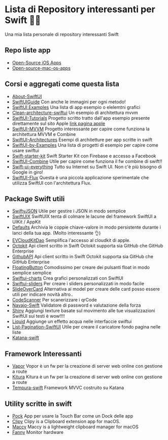 # Lista di Repository interessanti per Swift 💖💖

Una mia lista personale di repository interessanti Swift

## Repo liste app
- [Open-Source iOS Apps](https://github.com/dkhamsing/open-source-ios-apps#open-source-ios-apps)
- [Open-source-mac-os-apps](https://github.com/serhii-londar/open-source-mac-os-apps)

## Corsi e aggregati come questa lista
- [About-SwiftUI](https://github.com/Juanpe/About-SwiftUI)
- [SwiftUIGuide](https://github.com/Jinxiansen/SwiftUI) Con anche le immagini per ogni metodo!
- [SwiftUI Examples](https://github.com/varabeis/SwiftUI) Una lista di app esempio o elelemtni grafici
- [Clean-architecture-swiftui](https://github.com/nalexn/clean-architecture-swiftui) Un esempio di architettura mvvm
- [SwiftUI-Tutorials](https://github.com/WillieWangWei/SwiftUI-Tutorials) Progetto scritto tratto dall'app esempio presente direttamente sul sito Apple [link pagina apple](https://developer.apple.com/tutorials/swiftui)
- [SwiftUI-MVVM](https://github.com/kitasuke/SwiftUI-MVVM) Progetto interessante per capire come funziona la architettura MVVM e Combine
- [SwiftUI-Architectures](https://github.com/quickbirdstudios/SwiftUI-Architectures) Esempi di architetture per app scritte in swift
- [SwiftUI-by-Examples](https://github.com/artemnovichkov/SwiftUI-by-Examples) Una lista di progetti di esempio per capire come usare swiftui
- [Swift-starter-kit](https://github.com/instamobile/swift-starter-kit) Swift Starter Kit con Firebase e accesso a Facebook
- [SwiftUI-Combine](https://github.com/peterfriese/SwiftUI-Combine) Utile per capire come funziona il fw combine di swift!!
- [Swift-ui-everything](https://github.com/vhanagwal/swift-ui-everything) Tutto su Internet su Swift UI. Non c'è più bisogno di Google in giro!
- [SwiftUI-Flux](https://github.com/ra1028/SwiftUI-Flux) Questa è una piccola applicazione sperimentale che utilizza SwiftUI con l'architettura Flux.


## Package Swift utili
- [SwiftyJSON](https://github.com/SwiftyJSON/SwiftyJSON) Utile per gestire i JSON in modo semplice
- [SwiftUIX](https://github.com/SwiftUIX/SwiftUIX) SwiftUIX tenta di colmare le lacune del framework SwiftUI a UIKit / AppKit
- [Defaults](https://github.com/sindresorhus/Defaults) Archivia le coppie chiave-valore in modo persistente durante i lanci della tua app. (Molto interessante 👌)
- [EVCloudKitDao](https://github.com/evermeer/EVCloudKitDao) Semplifica l'accesso al cloudkit di apple.
- [Octokit](https://github.com/nerdishbynature/octokit.swift) Api client scritto in Swift Octokit supporta sia GitHub che GitHub Enterprise
- [GithubAPI](https://github.com/serhii-londar/GithubAPI) Api client scritto in Swift Octokit supporta sia GitHub che GitHub Enterprise
- [FloatingButton](https://github.com/exyte/FloatingButton) Comodissimo per creare dei pulsanti float in modo semplice semplice
- [Swiftui-charts](https://github.com/spacenation/swiftui-charts) Crea grafici personalizzati con SwiftUI
- [Swiftui-sliders](https://github.com/spacenation/swiftui-sliders) Per creare i sliders personalizzati in modo facile
- [SlideOverCard](https://github.com/joogps/SlideOverCard) Alternativa ai model per creare delle card posso essere utili per indicare novità altro..
- [CodeScanner](https://github.com/twostraws/CodeScanner) Per scanerizzare i qrCode
- [Navajo-Swift](https://github.com/jasonnam/Navajo-Swift) Validatore di password e valutazione della forza
- [Shiny](https://github.com/maustinstar/shiny) Aggiungi texture basate sul movimento alle tue visualizzazioni SwiftUI sui testi è wow!!!!
- [Liquid](https://github.com/maustinstar/liquid) Aggiunge un effetto acqua nelle interfaccie swiftui
- [List-Pagination-SwiftUI](https://github.com/crelies/List-Pagination-SwiftUI) Utile per creare il caricatore fondo pagina nelle liste
- [Katana-swift](https://github.com/BendingSpoons/katana-swift)


## Framework Interessanti
- [Vapor](https://github.com/vapor/vapor) Vopor è un fw per la creazione di server web online con gestione a route
- [Kitura](https://github.com/Kitura/Kitura) Kitura è un fw per la creazione di server web online con gestione a route
- [Tempura-swift](https://github.com/BendingSpoons/tempura-swift) Framework MVVC costruito su Katana

## Utility scritte in swift
- [Pock](https://github.com/pigigaldi/Pock) App per usare la Touch Bar come un Dock delle app 
- [Clipy](https://github.com/Clipy/Clipy) Clipy is a Clipboard extension app for macOS.
- [Maccy](https://github.com/p0deje/Maccy) Maccy is a lightweight clipboard manager for macOS
- [Fanny](https://github.com/DanielStormApps/Fanny) Monitor hardware
